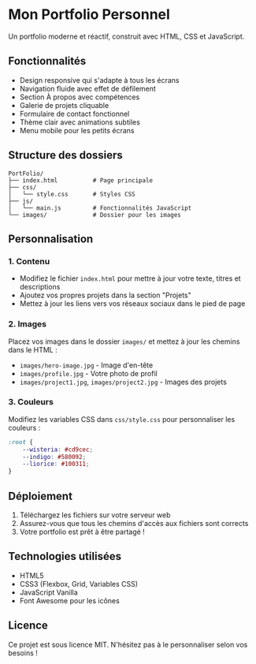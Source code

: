 # Mon Portfolio Personnel

Un portfolio moderne et réactif, construit avec HTML, CSS et JavaScript.

## Fonctionnalités

- Design responsive qui s'adapte à tous les écrans
- Navigation fluide avec effet de défilement
- Section À propos avec compétences
- Galerie de projets cliquable
- Formulaire de contact fonctionnel
- Thème clair avec animations subtiles
- Menu mobile pour les petits écrans

## Structure des dossiers

```
PortFolio/
├── index.html          # Page principale
├── css/
│   └── style.css       # Styles CSS
├── js/
│   └── main.js         # Fonctionnalités JavaScript
└── images/             # Dossier pour les images
```

## Personnalisation

### 1. Contenu

- Modifiez le fichier `index.html` pour mettre à jour votre texte, titres et descriptions
- Ajoutez vos propres projets dans la section "Projets"
- Mettez à jour les liens vers vos réseaux sociaux dans le pied de page

### 2. Images

Placez vos images dans le dossier `images/` et mettez à jour les chemins dans le HTML :
- `images/hero-image.jpg` - Image d'en-tête
- `images/profile.jpg` - Votre photo de profil
- `images/project1.jpg`, `images/project2.jpg` - Images des projets

### 3. Couleurs

Modifiez les variables CSS dans `css/style.css` pour personnaliser les couleurs :

```css
:root {
    --wisteria: #cd9cec;
    --indigo: #580092;
    --liorice: #100311;
}
```

## Déploiement

1. Téléchargez les fichiers sur votre serveur web
2. Assurez-vous que tous les chemins d'accès aux fichiers sont corrects
3. Votre portfolio est prêt à être partagé !

## Technologies utilisées

- HTML5
- CSS3 (Flexbox, Grid, Variables CSS)
- JavaScript Vanilla
- Font Awesome pour les icônes

## Licence

Ce projet est sous licence MIT. N'hésitez pas à le personnaliser selon vos besoins !
